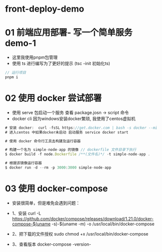 # front-deploy-demo

# 01 前端应用部署- 写一个简单服务 demo-1

- 这里我使用pnpm包管理
- 使用 ts 进行编写为了更好的提示 (tsc -init 初始化ts)

```javascript
// 运行项目
pnpm i
```

# 02 使用 docker 尝试部署

- 使用 serve 包启动一个服务 查看 package.josn -> script 命令
- docker cli 因为windows安装docker繁琐, 我使用了centos虚拟机
```javascript
# 安装 docker:  curl -fsSL https://get.docker.com | bash -s docker --mirror Aliyun
# 进入centos 中如果docker未启动 启动服务 service docker start

# 使用 docker 命令行工具去构建及运行容器

# 构建一个名为 simple-node-app 的镜像 // dockerfile 文件目录下执行
$ docker build -f node.Dockerfile /**(文件名)*/ -t simple-node-app .

# 根据该镜像运行容器
$ docker run -d --rm -p 3000:3000 simple-node-app
```

# 03 使用 docker-compose

- 安装很简单，但是难免会遇到问题：
- 1、安装
curl -L https://github.com/docker/compose/releases/download/1.21.0/docker-compose-$(uname -s)-$(uname -m) -o /usr/local/bin/docker-compose

- 2、把下载的文件授权
sudo chmod +x /usr/local/bin/docker-compose

- 3、查看版本
docker-compose -version- 

